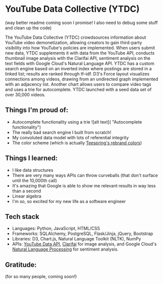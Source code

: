 # YouTube Data Collective (YTDC)

(way better readme coming soon I promise! I also need to debug some stuff and clean up the code)

The YouTube Data Collective (YTDC) crowdsources information about YouTube video demonetization, allowing creators to gain third-party visibility into how YouTube's policies are implemented. When users submit new data, YTDC supplements it with data from the YouTube API, conducts thumbnail image analysis with the Clarifai API, sentiment analysis on the text fields with Google Cloud's Natural Language API. YTDC has a custom search engine based on an inverted index where postings are stored in a linked list; results are ranked through tf–idf. D3's Force layout visualizes connections among videos, drawing from an undirected graph implemented with an adjacency list. Another chart allows users to compare video tags and uses a trie for autocomplete. YTDC launched with a seed data set of over 30,000 videos.

## Things I'm proud of:
* Autocomplete functionality using a trie
![alt text]( "Autocomplete functionality")
* The really bad search engine I built from scratch! 
* My convoluted data model with lots of referential integrity
* The color scheme (which is actually [Teespring's rebrand colors](http://teespring.com/style-guide))

## Things I learned:
* I like data structures
* There are very many ways APIs can throw curveballs (that don't surface until the 10,000th call)
* It's amazing that Google is able to show me relevant results in way less than a second
* Linear algebra
* I'm so, so excited for my new life as a software engineer

## Tech stack
* Languages: Python, JavaScript, HTML/CSS
* Frameworks: SQLAlchemy, PostgreSQL, Flask/Jinja, jQuery, Bootstrap
* Libraries: D3, Chart.js, Natural Language Toolkit (NLTK), NumPy
* APIs: [YouTube Data API](https://developers.google.com/youtube/v3/docs/), [Clarifai](https://clarifai.com/developer/guide/) for image analysis, and Google Cloud's [Natural Language Processing](https://cloud.google.com/natural-language/docs/basics) for sentiment analysis.

## Gratitude:
(for so many people, coming soon!)
